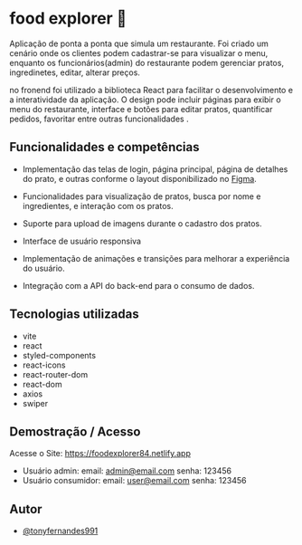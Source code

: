 
# food explorer 🚀

Aplicação de ponta a ponta que simula um restaurante. Foi criado um cenário onde os clientes podem cadastrar-se para visualizar o menu, enquanto os funcionários(admin) do restaurante podem gerenciar pratos, ingredinetes, editar, alterar preços.

no fronend foi utilizado a biblioteca React para facilitar o desenvolvimento e a interatividade da aplicação. O design pode incluir páginas para exibir o menu do restaurante, interface e botões para editar pratos, quantificar pedidos, favoritar entre outras funcionalidades .

## Funcionalidades e competências

- Implementação das telas de login, página principal, página de detalhes do prato, e outras conforme o layout disponibilizado no [Figma](https://www.figma.com/file/qzK7s9PE4XESPYwuptpquI/food-explorer-v2-(Community)?node-id=5%3A980&mode=dev).

- Funcionalidades para visualização de pratos, busca por nome e ingredientes, e interação com os pratos.

-  Suporte para upload de imagens durante o cadastro dos pratos.

- Interface de usuário responsiva

- Implementação de animações e transições para melhorar a experiência do usuário.

- Integração com a API do back-end para o consumo de dados.


## Tecnologias utilizadas

- vite
- react
- styled-components
- react-icons
- react-router-dom
- react-dom
- axios
- swiper

## Demostração / Acesso

Acesse o Site: https://foodexplorer84.netlify.app

- Usuário admin: email: admin@email.com senha: 123456
- Usuário consumidor: email: user@email.com senha: 123456

## Autor

- [@tonyfernandes991](https://github.com/tonyfernandes991)


